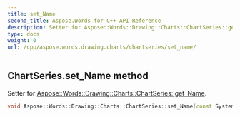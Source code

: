 ```yaml
---
title: set_Name
second_title: Aspose.Words for C++ API Reference
description: Setter for Aspose::Words::Drawing::Charts::ChartSeries::get_Name. 
type: docs
weight: 0
url: /cpp/aspose.words.drawing.charts/chartseries/set_name/
---
```

## ChartSeries.set_Name method


Setter for [Aspose::Words::Drawing::Charts::ChartSeries::get_Name](./get_name/).

```cpp
void Aspose::Words::Drawing::Charts::ChartSeries::set_Name(const System::String &value)
```

